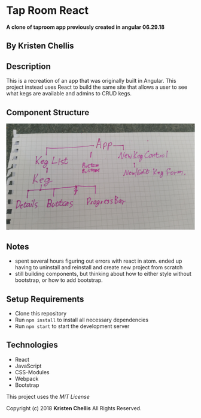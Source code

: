 # Tap Room React
**A clone of taproom app previously created in angular 06.29.18**

## By Kristen Chellis

## Description
This is a recreation of an app that was originally built in Angular. This project instead uses React to build the same site that allows a user to see what kegs are available and admins to CRUD kegs.

## Component Structure
![Component Structure](/src/assets/images/chart.jpg)

## Notes
* spent several hours figuring out errors with react in atom. ended up having to uninstall and reinstall and create new project from scratch
* still building components, but thinking about how to either style without bootstrap, or how to add bootstrap.

## Setup Requirements

* Clone this repository
* Run `npm install` to install all necessary dependencies
* Run `npm start` to start the development server

## Technologies
* React
* JavaScript
* CSS-Modules
* Webpack
* Bootstrap

This project uses the _MIT License_  

Copyright (c) 2018 **Kristen Chellis** All Rights Reserved.
